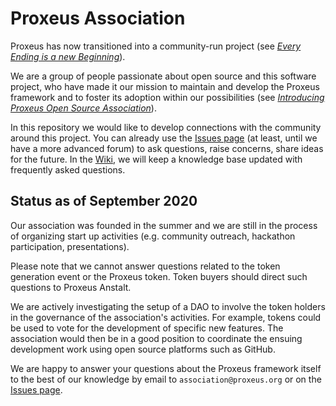 Proxeus Association
===

Proxeus has now transitioned into a community-run project (see _[Every Ending is a new Beginning](https://www.proxeus.com/blog-posts/every-ending-is-a-new-beginning)_).

We are a group of people passionate about open source and this software project, who have made it our mission to maintain and develop the Proxeus framework and to foster its adoption within our possibilities (see _[Introducing Proxeus Open Source Association](https://www.proxeus.com/blog-posts/introducing-proxeus-open-source-association)_).

In this repository we would like to develop connections with the community around this project. You can already use the [Issues page](https://github.com/ProxeusApp/community/issues) (at least, until we have a more advanced forum) to ask questions, raise concerns, share ideas for the future. In the [Wiki](https://github.com/ProxeusApp/community/wiki), we will keep a knowledge base updated with frequently asked questions.

## Status as of September 2020

Our association was founded in the summer and we are still in the process of organizing start up activities (e.g. community outreach, hackathon participation, presentations).

Please note that we cannot answer questions related to the token generation event or the Proxeus token. Token buyers should direct such questions to Proxeus Anstalt.

We are actively investigating the setup of a DAO to involve the token holders in the governance of the association's activities. For example, tokens could be used to vote for the development of specific new features. The association would then be in a good position to coordinate the ensuing development work using open source platforms such as GitHub.

We are happy to answer your questions about the Proxeus framework itself to the best of our knowledge by email to `association@proxeus.org` or on the [Issues page](https://github.com/ProxeusApp/community/issues).
